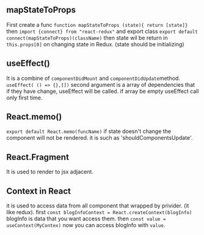 ## mapStateToProps
First create a func `function mapStateToProps (state){ return [state]}` 
then `import {connect} from "react-redux"` and export class 
`export default connect(mapStateToProps)(className)`
then state wil be return in `this.props[0]` on changing state in Redux.
(state should be initializing)

## useEffect()
 It is a combine of `componentDidMount` and `componentDidUpdate`method.
`useEffect( () => {},[])` second argument is a array of dependencies that if they have change,
 useEffect will be called. if array be empty useEffect call only first time.

## React.memo()
`export default React.memo(funcName)` if state doesn't change the component will not be rendered.
it is such as 'shouldComponentsUpdate'.

## React.Fragment
It is used to render to jsx adjacent.

## Context in React 
it is used to access data from all component that wrapped by privider.
(it like redux).
first `const blogInfoContext = React.createContext(blogInfo)` blogInfo is data that you want access them.
then `const value = useContext(MyContex)` now you can access blogInfo with `value`.
